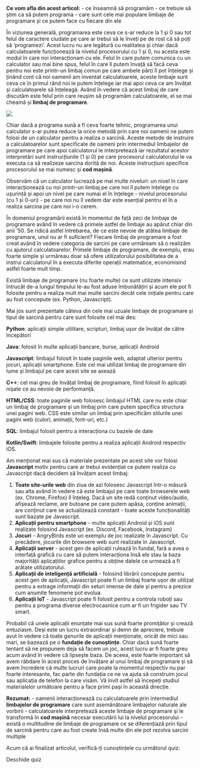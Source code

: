 <div class="knowledge-box">
<strong>Ce vom afla din acest articol:</strong>
 - ce înseamnă să programăm
 - ce trebuie să știm ca să putem programa
 - care sunt cele mai populare limbaje de programare și ce putem face cu fiecare din ele
</div>

În viziunea generală, programarea este ceva ce s-ar reduce la 1 și 0 sau tot felul de caractere ciudate pe care ar trebui să le înveți pe de rost că să poți să ‘programezi’. Acest lucru nu are legătură cu realitatea și chiar dacă calculatoarele funcționează la nivelul procesorului cu 1 și 0, nu acesta este modul în care noi interacționam cu ele. Felul în care putem comunica cu un calculator sau mai bine spus, felul în care îl putem învață să facă ceva pentru noi este printr-un limbaj comun pe care ambele părți îl pot înțelege și ținând cont că noi oamenii am inventat calculatoarele, aceste limbaje sunt ceva ce în primul rând noi le putem înțelege iar mai apoi ceva ce am învățat și calculatoarele să înțeleagă. Având în vedere că acest limbaj de care discutăm este felul prin care reușim să programăm calculatoarele, el se mai cheamă și <strong>limbaj de programare</strong>.

<img src="../wp-content/uploads/2023/img/anim_hi.gif" class="img-box">

Chiar dacă a programa sună a fi ceva foarte tehnic, programarea unui calculator s-ar putea reduce la orice metodă prin care noi oamenii ne putem folosi de un calculator pentru a realiza o sarcină. Aceste metode de instruire a calculatoarelor sunt specificate de oameni prin intermediul limbajelor de programare pe care apoi calculatorul le interpretează iar rezultatul acestor interpretări sunt instrucțiunile (1 și 0) pe care procesorul calculatorului le va executa ca să realizeze sarcina dorită de noi. Aceste instrucțiuni specifice procesorului se mai numesc și <strong>cod mașină</strong>.

Observăm că un calculator lucrează pe mai multe niveluri: un nivel în care interacționează cu noi printr-un limbaj pe care noi îl putem înțelege cu ușurință și apoi un nivel pe care numai el în înțelege - nivelul procesorului (cu 1 și 0-uri) - pe care noi nu îl vedem dar este esențial pentru el în a realiza sarcina pe care noi i-o cerem.

În domeniul programării există în momentul de față zeci de limbaje de programare având în vedere că primele astfel de limbaje au apărut chiar din anii ‘50. Se ridică astfel întrebarea, de ce este nevoie de atâtea limbaje de programare, unul nu ar fi suficient? Fiecare limbaj de programare a fost creat având în vedere categoria de sarcini pe care urmăream să o realizăm cu ajutorul calculatoarelor. Primele limbaje de programare, de exemplu, erau foarte simple și urmăreau doar să ofere utilizatorului posibilitatea de a instrui calculatorul în a executa diferite operații matematice, economisind astfel foarte mult timp.

Există limbaje de programare (nu foarte multe) ce sunt utilizate intensiv întrucât de-a lungul timpului le-au fost aduse îmbunătățiri și acum ele pot fi folosite pentru a realiza mult mai multe sarcini decât cele inițiale pentru care au fost concepute (ex. Python, Javascript). 

Mai jos sunt prezentate câteva din cele mai uzuale limbaje de programare și tipul de sarcină pentru care sunt folosite cel mai des:

<span class="list-arrow"></span>**Python**: aplicații simple utilitare, scripturi, limbaj ușor de învățat de către începători

<span class="list-arrow"></span>**Java**: folosit în multe aplicații bancare, burse, aplicații Android

<span class="list-arrow"></span>**Javascript**: limbajul folosit în toate paginile web, adaptat ulterior pentru jocuri, aplicații smartphone. Este cel mai utilizat limbaj de programare din lume și limbajul pe care acest site se axează

<span class="list-arrow"></span>**C++**: cel mai greu de învățat limbaj de programare, fiind folosit în aplicații nișate ce au nevoie de performanță.

<span class="list-arrow"></span>**HTML/CSS**: toate paginile web folosesc limbajul HTML care nu este chiar un limbaj de programare și un limbaj prin care putem specifica structura unei pagini web. CSS este similar un limbaj prin specificăm stilurile unei pagini web (culori, animații, font-uri, etc.)

<span class="list-arrow"></span>**SQL**: limbajul folosit pentru a interacționa cu bazele de date

<span class="list-arrow"></span>**Kotlin/Swift**: limbajele folosite pentru a realiza aplicații Android respectiv iOS.

Am menționat mai sus că materiale prezentate pe acest site vor folosi **Javascript** motiv pentru care ar trebui evidențiat ce putem realiza cu Javascript dacă decidem să învățam acest limbaj:

1.  **Toate site-urile web** din ziua de azi folosesc Javascript într-o măsură sau alta având în vedere că este limbajul pe care toate browserele web (ex. Chrome, Firefox) îl înțeleg. Dacă un site redă conținut video/audio, afișează reclame, are butoane pe care putem apăsa, conține animații, are conținut care se actualizează constant - toate aceste funcționalități sunt bazate pe Javascript.
2.  **Aplicații pentru smartphone** - multe aplicații Android și iOS sunt realizate folosind Javascript (ex. Discord, Facebook, Instagram)
3.  **Jocuri** - AngryBirds este un exemplu de joc realizate în Javascript. Cu precădere, jocurile din browsere web sunt realizate în Javascript.
4.  **Aplicații server** - acest gen de aplicații rulează în fundal, fară a avea o interfață grafică cu care să putem interacționa însă ele stau la baza majorității aplicațiilor grafice pentru a obține datele ce urmează a fi arătate utilizatorului.
5.  **Aplicații de inteligență artificială** - folosind librării concepute pentru acest gen de aplicații, Javascript poate fi un limbaj foarte ușor de utilizat pentru a extrage informații din seturi imense de date și pentru a prezice cum anumite fenomene pot evolua.
6.  **Aplicații IoT** - Javascript poate fi folosit pentru a controla roboți sau pentru a programa diverse electrocasnice cum ar fi un frigider sau TV smart.

Probabil că unele aplicații enunțate mai sus sună foarte promițător și crează entuziasm. Deși este un lucru extraordinar și demn de apreciere, trebuie avut în vedere că toate genurile de aplicații menționate, oricât de mici sau mari, se bazează pe o <strong>fundație de cunoștințe</strong>. Chiar dacă sună foarte tentant să ne propunem deja să facem un joc, acest lucru ar fi foarte greu acum având în vedere că lipsește baza. De aceea, este foarte important să avem răbdare în acest proces de învățare al unui limbaj de programare și să avem încredere că multe lucruri care poate la momentul respectiv nu par foarte interesante, fac parte din fundația ce ne va ajuta să construim jocul sau aplicația de telefon la care visăm. Vă invit astfel să începeți studiul materialelor următoare pentru a face primi pași în această direcție.

<div class="attention-box">
<strong>Rezumat:</strong>
- oamenii interacționează cu calculatoarele prin intermediul <strong>limbajelor de programare</strong> care sunt asemănătoare limbajelor naturale ale vorbirii
- calculatoarele interpretează aceste limbaje de programare și le transformă în <strong>cod mașină</strong> necesar executării lui la nivelul procesorului
- există o multitudine de limbaje de programare ce se diferențiază prin tipul de sarcină pentru care au fost create însă multe din ele pot rezolva sarcini multiple
</div>

<div class="has-text-align-center">
<p>Acum că ai finalizat articolul, verifică-ți cunoștințele cu următorul quiz:</p>
<a config-id="programarea.json" class="av-quiz av-btn-sm">Deschide quiz</a>
</div>